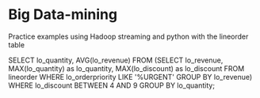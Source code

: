 # Big Data-mining

Practice examples using Hadoop streaming and python with the lineorder table

SELECT lo_quantity, AVG(lo_revenue)
	FROM (SELECT lo_revenue, MAX(lo_quantity) as lo_quantity,
                                 MAX(lo_discount) as lo_discount
              FROM lineorder
              WHERE lo_orderpriority LIKE '%URGENT'
              GROUP BY lo_revenue)              
	WHERE lo_discount BETWEEN 4 AND 9
	GROUP BY lo_quantity;

